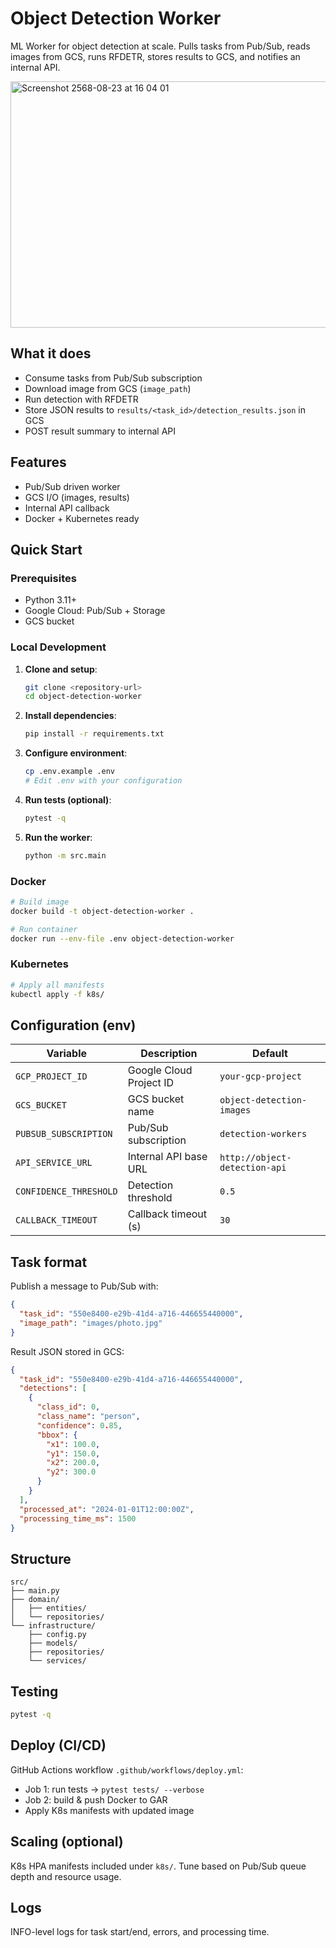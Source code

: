 # Object Detection Worker

ML Worker for object detection at scale. Pulls tasks from Pub/Sub, reads images from GCS, runs RFDETR, stores results to GCS, and notifies an internal API.

<img width="746" height="394" alt="Screenshot 2568-08-23 at 16 04 01" src="https://github.com/user-attachments/assets/cab74297-1c3c-4103-a8f2-a2ff043e18e3" />

## What it does

- Consume tasks from Pub/Sub subscription
- Download image from GCS (`image_path`)
- Run detection with RFDETR
- Store JSON results to `results/<task_id>/detection_results.json` in GCS
- POST result summary to internal API

## Features

- Pub/Sub driven worker
- GCS I/O (images, results)
- Internal API callback
- Docker + Kubernetes ready

## Quick Start

### Prerequisites

- Python 3.11+
- Google Cloud: Pub/Sub + Storage
- GCS bucket

### Local Development
1. **Clone and setup**:
   ```bash
   git clone <repository-url>
   cd object-detection-worker
   ```

2. **Install dependencies**:
   ```bash
   pip install -r requirements.txt
   ```

3. **Configure environment**:
   ```bash
   cp .env.example .env
   # Edit .env with your configuration
   ```

3. **Run tests (optional)**:
   ```bash
   pytest -q
   ```

4. **Run the worker**:
   ```bash
   python -m src.main
   ```

### Docker

```bash
# Build image
docker build -t object-detection-worker .

# Run container
docker run --env-file .env object-detection-worker
```

### Kubernetes

```bash
# Apply all manifests
kubectl apply -f k8s/
```

## Configuration (env)

| Variable | Description | Default |
|----------|-------------|---------|
| `GCP_PROJECT_ID` | Google Cloud Project ID | `your-gcp-project` |
| `GCS_BUCKET` | GCS bucket name | `object-detection-images` |
| `PUBSUB_SUBSCRIPTION` | Pub/Sub subscription | `detection-workers` |
| `API_SERVICE_URL` | Internal API base URL | `http://object-detection-api` |
| `CONFIDENCE_THRESHOLD` | Detection threshold | `0.5` |
| `CALLBACK_TIMEOUT` | Callback timeout (s) | `30` |

## Task format

Publish a message to Pub/Sub with:

```json
{
  "task_id": "550e8400-e29b-41d4-a716-446655440000",
  "image_path": "images/photo.jpg"
}
```

Result JSON stored in GCS:

```json
{
  "task_id": "550e8400-e29b-41d4-a716-446655440000",
  "detections": [
    {
      "class_id": 0,
      "class_name": "person",
      "confidence": 0.85,
      "bbox": {
        "x1": 100.0,
        "y1": 150.0,
        "x2": 200.0,
        "y2": 300.0
      }
    }
  ],
  "processed_at": "2024-01-01T12:00:00Z",
  "processing_time_ms": 1500
}
```

## Structure

```
src/
├── main.py
├── domain/
│   ├── entities/
│   └── repositories/
└── infrastructure/
    ├── config.py
    ├── models/
    ├── repositories/
    └── services/
```

## Testing

```bash
pytest -q
```

## Deploy (CI/CD)

GitHub Actions workflow `.github/workflows/deploy.yml`:

- Job 1: run tests → `pytest tests/ --verbose`
- Job 2: build & push Docker to GAR
- Apply K8s manifests with updated image

## Scaling (optional)

K8s HPA manifests included under `k8s/`. Tune based on Pub/Sub queue depth and resource usage.

## Logs

INFO-level logs for task start/end, errors, and processing time.
